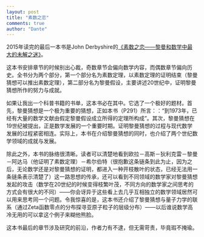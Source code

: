 ```yaml
---
layout: post
title: "素数之恋"
comments: true
author: "Dante"
---
```


2015年读完的最后一本书是John Derbyshire的[《素数之恋——黎曼和数学中最大的未解之迷》](http://book.douban.com/subject/26293336/)。

这本书安排章节的时候别出心裁，奇数章节会偏向数学内容，而偶数章节偏向历史。全书分为两个部分，第一个部分名为素数定理，以素数定理的证明结束（黎曼猜想可以推出素数定理），第二部分名为黎曼假设，主要讲述20世纪中，证明黎曼猜想所作的努力与成就。

如果让我出一个科普书籍的书单，这本书必在其中。它选了一个极好的题材。首先，黎曼猜想是一个极为重要的猜想，正如本书（P291）所言：：“到1973年，已经有大量的数学文献由假定黎曼假设成立所得的定理所构成”。其次，黎曼猜想在19世纪被提出，正是数学发展的一个重要时期。证明黎曼猜想的过程与现代数学发展的过程紧密相连。实际上，本书在介绍黎曼猜想的同时，也介绍了两个世纪数学领域的成就与发展。

除此之外，本书的脉络很清晰。读者可以清楚地看到欧拉－高斯－狄利克雷－黎曼－阿达马（他证明了素数定理）－希尔伯特（很抱歉这条链条到此为止，因为之后，无论数学还是对黎曼猜想的证明，都进入一种开枝散叶的状态，已经无法用一条链条表示清楚了）这一路思想的传承，还可以看到不同领域的数学家对黎曼猜想发起的攻击（数学在20世纪的时候变得枝繁叶茂，不同方向的数学家之间思考的方式会有很大的不同）——你会讶异于这些看上去几乎互相独立的数学领域居然可以用来思考同一个问题。令我惊喜的是，这本书还介绍了黎曼猜想与量子力学的联系（通过Zeta函数零点的分布探寻亚原子粒子的层级分布）——以后谁说数学高冷无用的可以拿这个例子来糊他熊脸。

这本书最后的章节涉及研究的前沿，作者力有不逮，但无需苛责，毕竟瑕不掩瑜。